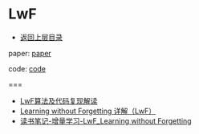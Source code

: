 # LwF

* [返回上层目录](../incremental-learning.md)





paper: [paper](https://arxiv.org/pdf/1606.09282.pdf)

code: [code](https://paperswithcode.com/paper/learning-without-forgetting)



===

* [LwF算法及代码复现解读](https://zhuanlan.zhihu.com/p/441288042)
* [Learning without Forgetting 详解（LwF）](https://blog.csdn.net/gbyy42299/article/details/83718533)
* [读书笔记-增量学习-LwF_Learning without Forgetting](https://www.liangzl.com/get-article-detail-213911.html)